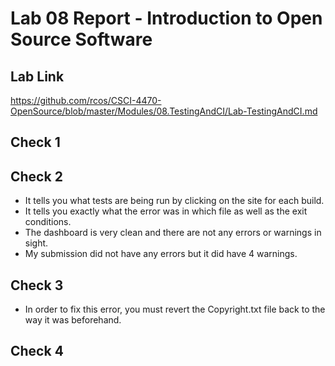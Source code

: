 # Lab 08 Report - Introduction to Open Source Software
## Lab Link
https://github.com/rcos/CSCI-4470-OpenSource/blob/master/Modules/08.TestingAndCI/Lab-TestingAndCI.md

## Check 1





## Check 2
- It tells you what tests are being run by clicking on the site for each build.
- It tells you exactly what the error was in which file as well as the exit conditions.
- The dashboard is very clean and there are not any errors or warnings in sight.
- My submission did not have any errors but it did have 4 warnings.  

## Check 3
- In order to fix this error, you must revert the Copyright.txt file back to the way it was beforehand.

## Check 4


